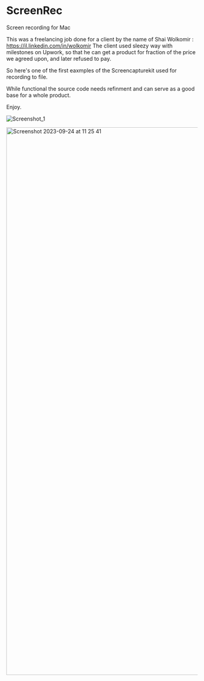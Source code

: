 # ScreenRec
Screen recording for Mac

This was a freelancing job done for a client by the name of Shai Wolkomir : https://il.linkedin.com/in/wolkomir
The client used sleezy way with milestones on Upwork, so that he can get a product for fraction of the price we agreed upon, and later refused to pay.

So here's one of the first eaxmples of the Screencapturekit used for recording to file.

While functional the source code needs refinment and can serve as a good base for a whole product.

Enjoy.

![Screenshot_1](https://github.com/hmachine83/ScreenRec/assets/12422024/2472cbe1-9aef-419a-bbf2-2a7ec5046965)


<img width="1440" alt="Screenshot 2023-09-24 at 11 25 41" src="https://github.com/hmachine83/ScreenRec/assets/12422024/c9f5a715-958c-4e76-96c1-4098df145c2d">




